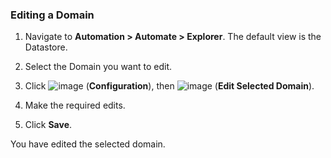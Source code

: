 ### Editing a Domain

1.  Navigate to **Automation > Automate > Explorer**. The default
    view is the Datastore.

2.  Select the Domain you want to edit.

3.  Click ![image](../images/1847.png) (**Configuration**), then
    ![image](../images/1851.png) (**Edit Selected Domain**).

4.  Make the required edits.

5.  Click **Save**.

You have edited the selected domain.

